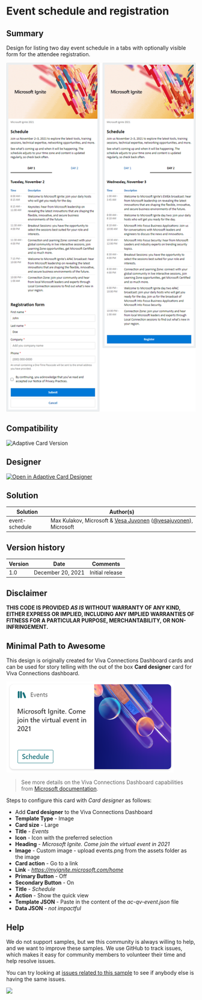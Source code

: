 # Event schedule and registration

## Summary

Design for listing two day event schedule in a tabs with optionally visible form for the attendee registration.

![picture of the extension in action](assets/card.png)

## Compatibility

![Adaptive Card Version](https://img.shields.io/badge/Adaptive%20Card%20Version-1.3-green.svg)


## Designer

<p>
    <a href="https://adaptivecards.io/designer/index.html?card=https%3A%2F%2Fraw.githubusercontent.com%2Fpnp%2FAdaptiveCards-Templates%2Fmain%2Fsamples%2Fevent-schedule%2Fac-qv-event.template.json&data=https%3A%2F%2Fraw.githubusercontent.com%2Fpnp%2FAdaptiveCards-Templates%2Fmain%2Fsamples%2Fevent-schedule%2Fac-qv-event.template.data.json">
        <img src="https://raw.githubusercontent.com/pnp/AdaptiveCards-Templates/main/assets/btn-open-in-designer.png" alt="Open in Adaptive Card Designer" />
    </a>
</p>

## Solution


Solution|Author(s)
--------|---------
event-schedule | Max Kulakov, Microsoft & [Vesa Juvonen](https://github.com/vesajuvonen) ([@vesajuvonen](https://twitter.com/vesajuvonen)), Microsoft

## Version history

Version|Date|Comments
-------|----|--------
1.0|December 20, 2021|Initial release


## Disclaimer
**THIS CODE IS PROVIDED *AS IS* WITHOUT WARRANTY OF ANY KIND, EITHER EXPRESS OR IMPLIED, INCLUDING ANY IMPLIED WARRANTIES OF FITNESS FOR A PARTICULAR PURPOSE, MERCHANTABILITY, OR NON-INFRINGEMENT.**

## Minimal Path to Awesome

This design is originally created for Viva Connections Dashboard cards and can be used for story telling with the out of the box **Card designer** card for Viva Connections dashboard.

![picture of the extension in action](assets/dashboard-card.png)

> See more details on the Viva Connections Dashboard capabilities from [Microsoft documentation](https://docs.microsoft.com/en-us/viva/connections/create-dashboard).

Steps to configure this card with *Card designer* as follows:

- Add **Card designer** to the Viva Connections Dashboard
- **Template Type** - Image
- **Card size** - Large
- **Title** - *Events*
- **Icon** - Icon with the preferred selection
- **Heading** - *Microsoft Ignite. Come join the virtual event in 2021*
- **Image** - Custom image - upload events.png from the assets folder as the image
- **Card action** - Go to a link
- **Link** - *https://myignite.microsoft.com/home*
- **Primary Button** - Off
- **Secondary Button** - On
- **Title** - *Schedule*
- **Action** - Show the quick view
- **Template JSON** - Paste in the content of the *ac-qv-event.json* file
- **Data JSON** - *not impactful*

## Help

We do not support samples, but we this community is always willing to help, and we want to improve these samples. We use GitHub to track issues, which makes it easy for  community members to volunteer their time and help resolve issues.

You can try looking at [issues related to this sample](https://github.com/pnp/AdaptiveCards-Templates/issues) to see if anybody else is having the same issues.

<img src="https://pnptelemetry.azurewebsites.net/adaptivecards-templates/samples/event-schedule" />